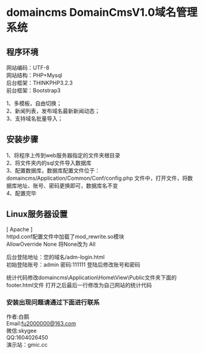 # domaincms DomainCmsV1.0域名管理系统

## 程序环境
网站编码：UTF-8  
网站结构：PHP+Mysql  
后台框架：THINKPHP3.2.3  
前台框架：Bootstrap3  

1、多模板，自由切换；  
2、新闻列表，发布域名最新新闻动态；  
3、支持域名批量导入；  

## 安装步骤
1、将程序上传到web服务器指定的文件夹根目录  
2、将文件夹内的sql文件导入数据库  
3、配置数据库，数据库配置文件位于：domaincms/Application/Common/Conf/config.php 文件中，打开文件，将数据库地址、账号、密码更换即可，数据库名不变  
4、配置完毕  

## Linux服务器设置
[ Apache ]  
httpd.conf配置文件中加载了mod_rewrite.so模块   
AllowOverride None 将None改为 All   

后台登陆地址：您的域名/adm-login.html  
初始登陆账号：admin 密码:111111 登陆后修改账号和密码  

统计代码修改domaincms\Application\Home\View\Public文件夹下面的footer.html文件 打开之后最后一行修改为自己网站的统计代码  

### 安装出现问题请通过下面进行联系  
作者:白鹅  
Email:fu2000000@163.com  
微信:skygee  
QQ:1604026450  
演示站：gmic.cc  
